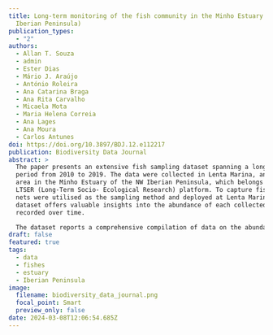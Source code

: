 ```yaml
---
title: Long-term monitoring of the fish community in the Minho Estuary (NW
  Iberian Peninsula)
publication_types:
  - "2"
authors:
  - Allan T. Souza
  - admin
  - Ester Dias
  - Mário J. Araújo
  - António Roleira
  - Ana Catarina Braga
  - Ana Rita Carvalho
  - Micaela Mota
  - Maria Helena Correia
  - Ana Lages
  - Ana Moura
  - Carlos Antunes
doi: https://doi.org/10.3897/BDJ.12.e112217
publication: Biodiversity Data Journal
abstract: >
  The paper presents an extensive fish sampling dataset spanning a long-term
  period from 2010 to 2019. The data were collected in Lenta Marina, an upstream
  area in the Minho Estuary of the NW Iberian Peninsula, which belongs to a
  LTSER (Long-Term Socio- Ecological Research) platform. To capture fish, fyke
  nets were utilised as the sampling method and deployed at Lenta Marina. This
  dataset offers valuable insights into the abundance of each collected taxa
  recorded over time.

  The dataset reports a comprehensive compilation of data on the abundance of fish species observed in the area during the sampling period (includes zeroes when a given taxonomic entity was absent in a given sampling event). It provides a detailed record of the abundances of the fish community through time in a frequent sampling regime (on average, sampling was done every 6 days). The dataset shows that the amount of fish from invasive taxa exceeds the count of fish from native taxa in the Minho Estuary.
draft: false
featured: true
tags:
  - data
  - fishes
  - estuary
  - Iberian Peninsula
image:
  filename: biodiversity_data_journal.png
  focal_point: Smart
  preview_only: false
date: 2024-03-08T12:06:54.685Z
---
```

